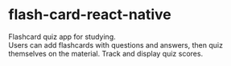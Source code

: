 # flash-card-react-native
Flashcard quiz app for studying.
<br>
Users can add flashcards with questions and answers, then quiz themselves on the material. Track and display quiz scores.
